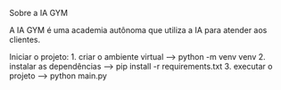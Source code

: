 Sobre a IA GYM

A IA GYM é uma academia autônoma que utiliza a IA para atender aos clientes.



Iniciar o projeto:
    1. criar o ambiente virtual  --> python -m venv venv
    2. instalar as dependências --> pip install -r requirements.txt
    3. executar o projeto --> python main.py


